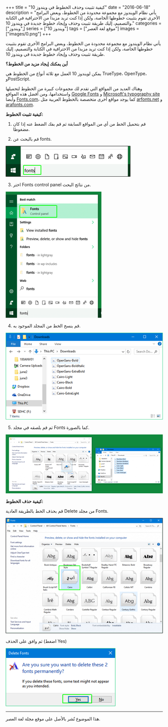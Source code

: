 +++
title = "كيفية تثبيت وحذف الخطوط في ويندوز 10"
date = "2016-06-18"
description = "يأتي نظام الويندوز مع مجموعة محدودة من الخطوط، وبعض البرامج الأخرى تقوم بتثبيت خطوطها الخاصة، ولكن إذا كنت تريد مزيدا من الاحترافية في الكتابة والتصميم، إليك طريقة تثبيت وحذف وإيجاد خطوط جديدة في ويندوز 10."
categories = ["ويندوز",]
series = ["ويندوز 10"]
tags = ["موقع لغة العصر"]
images = ["images/0.png"]
+++

يأتي نظام الويندوز مع مجموعة محدودة من الخطوط، وبعض البرامج الأخرى تقوم بتثبيت خطوطها الخاصة، ولكن إذا كنت تريد مزيدا من الاحترافية في الكتابة والتصميم، إليك طريقة تثبيت وحذف وإيجاد خطوط جديدة في ويندوز 10.


**أين يمكنك إيجاد مزيد من الخطوط؟**

يمكن لويندوز 10 العمل مع ثلاثة أنواع من الخطوط هي TrueType، OpenType، وPostScript.

وهناك العديد من المواقع التي تقدم لك مجموعات كبيرة من الخطوط لتحميلها واستخدامها، ومن أفضل هذه المواقع [Google Fonts](https://fonts.google.com/) و [Microsoft's typography site](https://www.microsoft.com/typography/fonts/default.aspx) وأيضا [Fonts.com](http://www.fonts.com/)، كما يوجد مواقع أخرى متخصصة بالخطوط العربية مثل [arfonts.net](http://arfonts.net/) و [arafonts.com](http://arafonts.com/).

**كيفية تثبيت الخطوط:**

1. قم بتحميل الخط من أي من المواقع السابقة ثم قم بفك الضغط عنه إذا كان مضغوطا.

2. قم بالبحث عن fonts.

![1](images/1.png)

3. اختر Fonts control panel من نتائج البحث.

![2](images/2.png)

4. قم بنسخ الخط من المجلد الموجود به.

![3](images/3.png)

5. ثم قم بلصقه في مجلد Fonts كما بالصورة.

![4](images/4.png)

**كيفية حذف الخطوط:**

قم بحذف الخط بالطريقة العادية Delete من مجلد Fonts.

![5](images/5.png)

ثم وافق على الحذف (اضغط Yes)

![6](images/6.png)

---
هذا الموضوع نٌشر باﻷصل على موقع مجلة لغة العصر.